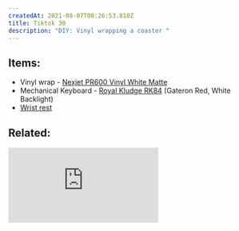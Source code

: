 ```yaml
---
createdAt: 2021-08-07T00:26:53.810Z
title: Tiktok 30
description: "DIY: Vinyl wrapping a coaster "
---
```

## Items:

* Vinyl wrap - [Nexjet PR600 Vinyl White Matte](https://shopee.ph/product/8449692/5069159026?smtt=0.89058394-1627975709.9)
* Mechanical Keyboard - [Royal Kludge RK84](https://shopee.ph/product/453543298/10407403575?smtt=0.89058394-1628276832.5) (Gateron Red, White Backlight)
* [Wrist rest](https://shopee.ph/product/41534744/9225409258?smtt=0.89058394-1628761345.9)

## Related:

<iframe src="https://www.youtube.com/embed/5O7sSFQtJuU" title="YouTube video player" frameborder="0" allow="accelerometer; autoplay; clipboard-write; encrypted-media; gyroscope; picture-in-picture" allowfullscreen></iframe>